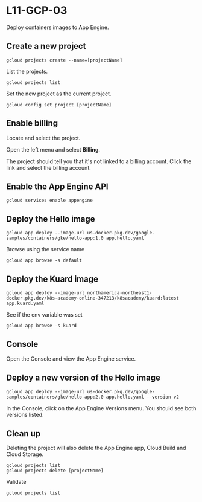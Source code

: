 # L11-GCP-03

Deploy containers images to App Engine.

## Create a new project

    gcloud projects create --name=[projectName]

List the projects.

    gcloud projects list

Set the new project as the current project.

    gcloud config set project [projectName]

## Enable billing

Locate and select the project.

Open the left menu and select **Billing**.

The project should tell you that it's not linked to a billing account. Click the link and select the billing account.

## Enable the App Engine API

    gcloud services enable appengine

## Deploy the Hello image

    gcloud app deploy --image-url us-docker.pkg.dev/google-samples/containers/gke/hello-app:1.0 app.hello.yaml

Browse using the service name

    gcloud app browse -s default

## Deploy the Kuard image

    gcloud app deploy --image-url northamerica-northeast1-docker.pkg.dev/k8s-academy-online-347213/k8sacademy/kuard:latest app.kuard.yaml

See if the env variable was set

    gcloud app browse -s kuard

## Console

Open the Console and view the App Engine service.

## Deploy a new version of the Hello image

    gcloud app deploy --image-url us-docker.pkg.dev/google-samples/containers/gke/hello-app:2.0 app.hello.yaml --version v2

In the Console, click on the App Engine Versions menu. You should see both versions listed.

## Clean up

Deleting the project will also delete the App Engine app, Cloud Build and Cloud Storage.

    gcloud projects list
    gcloud projects delete [projectName]

Validate

    gcloud projects list
